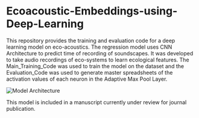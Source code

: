 # Ecoacoustic-Embeddings-using-Deep-Learning

This repository provides the training and evaluation code for a deep learning model on eco-acoustics. The regression model uses CNN Architecture to predict time of recording of soundscapes. It was developed to take audio recordings of eco-systems to learn ecological features. The Main_Training_Code was used to train the model on the dataset and the Evaluation_Code was used to generate master spreadsheets of the activation values of each neuron in the Adaptive Max Pool Layer.

![Model Architecture](https://https://github.com/SamienShaheed/Ecoacoustic-Embeddings-using-Deep-Learning/Figures/model_architcture.jpg?raw=true)

This model is included in a manuscript currently under review for journal publication.